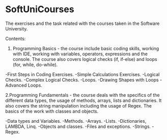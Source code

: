# SoftUniCourses
The exercises and the task related with the courses taken in the Software University.

Contents:
1. Programming Basics - the course include basic coding skills, working with IDE, working with variables, operators, expressions and the console. The course also covers logical checks (if, if-else) and loops (for, while, do-while).

-First Steps in Coding Exercises. 
-Simple Calculations Exercises.
-Logical Checks.
-Complex Logical Checks.
-Loops.
-Drawing Shapes with Loops
-Advanced Loops.

2.Programming Fundamentals - the course deals with the specifics of the different data types, the usage of methods, arrays, lists and dictionaries. It also covers the string manipulation including the usage of Regex. The basics of the work with classes and objects.

-Data types and Variables.
-Methods.
-Arrays.
-Lists.
-Dictionaries, LAMBDA, Linq.
-Objects and classes.
-Files and exceptions.
-Strings.
-Regex.
